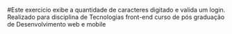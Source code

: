 #Este exercicio exibe a quantidade de caracteres digitado e valida um login. Realizado para disciplina de Tecnologias front-end curso de pós graduação de Desenvolvimento web e mobile
